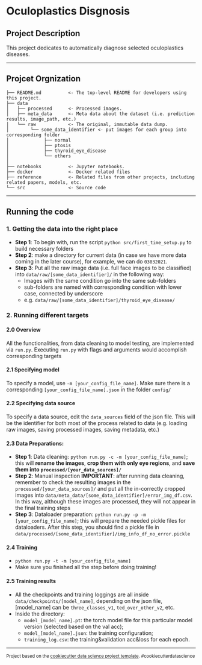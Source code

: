 # Oculoplastics Disgnosis

## Project Description
This project dedicates to automatically diagnose selected oculoplastics diseases.

------------
## Projcet Orgnization

    ├── README.md          <- The top-level README for developers using this project.
    ├── data
    │   ├── processed 	   <- Processed images.
    │   ├── meta_data 	   <- Meta data about the dataset (i.e. prediction results, image_path, etc.)
    │   └── raw            <- The original, immutable data dump.
    │        └── some_data_identifier <- put images for each group into corresponding folder
    │             ├── normal
    │             ├── ptosis
    │             ├── thyroid_eye_disease
    │             └── others
    │
    ├── notebooks          <- Jupyter notebooks.
    ├── docker             <- Docker related files
    ├── reference          <- Related files from other projects, including related papers, models, etc.
    └── src                <- Source code

------------
## Running the code

### 1. Getting the data into the right place
- **Step 1**: To begin with, run the script `python src/first_time_setup.py` to build necessary folders
- **Step 2**: make a directory for current data (in case we have more data coming in the later course), for example, we can do `03032021`.
- **Step 3**: Put all the raw image data (i.e. full face images to be classified) into `data/raw/[some_data_identifier]/` in the following way:
    - Images with the same condition go into the same sub-folders
    - sub-folders are named with corresponding condition with lower case, connected by underscore
    - e.g. `data/raw/[some_data_identifier]/thyroid_eye_disease/`

### 2. Running different targets

#### 2.0 Overview
All the functionalities, from data cleaning to model testing, are implemented via `run.py`. Executing `run.py` with flags and arguments would accomplish corresponding targets

#### 2.1 Specifying model
To specify a model, use `-m [your_config_file_name]`. Make sure there is a corresponding `[your_config_file_name].json` in the folder `config/`

#### 2.2 Specifying data source
To specify a data source, edit the `data_sources` field of the json file. This will be the identifier for both most of the process related to data (e.g. loading raw images, saving processed images, saving metadata, etc.)

#### 2.3 Data Preparations:
- **Step 1**: Data cleaning: `python run.py -c -m [your_config_file_name]`; this will **rename the images**, **crop them with only eye regions**, and **save them into `processed/[your_data_sources]/`**
- **Step 2**: Manual inspection **IMPORTANT**: after running data cleaning, remember to check the resulting images in the `processed/[your_data_sources]/` and put all the in-correctly cropped images into `data/meta_data/[some_data_identifier]/error_img_df.csv`. In this way, although these images are processed, they will not appear in the final training steps
- **Step 3**: Dataloader preparation: `python run.py -p -m [your_config_file_name]`; this will prepare the needed pickle files for dataloaders. After this step, you should find a pickle file in `data/processed/[some_data_identifier]/img_info_df_no_error.pickle`

#### 2.4 Training
- `python run.py -t -m [your_config_file_name]`
- Make sure you finished all the step before doing training!

#### 2.5 Training results
- All the checkpoints and training loggings are all inside `data/checkpoints/[model_name]`, depending on the json file, [model_name] can be `three_classes_v1`, `ted_over_other_v2`, etc.
- Inside the directory:
    - `model_[model_name].pt`: the torch model file for this particular model version (selected based on the val acc);
    - `model_[model_name].json`: the training configuration;
    - `training_log.csv`: the training&validation acc&loss for each epoch.

--------

<p><small>Project based on the <a target="_blank" href="https://drivendata.github.io/cookiecutter-data-science/">cookiecutter data science project template</a>. #cookiecutterdatascience</small></p>
